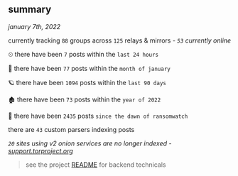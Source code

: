 
## summary
_january 7th, 2022_

currently tracking `88` groups across `125` relays & mirrors - _`53` currently online_

⏲ there have been `7` posts within the `last 24 hours`

🦈 there have been `77` posts within the `month of january`

🪐 there have been `1094` posts within the `last 90 days`

🏚 there have been `73` posts within the `year of 2022`

🦕 there have been `2435` posts `since the dawn of ransomwatch`

there are `43` custom parsers indexing posts

_`20` sites using v2 onion services are no longer indexed - [support.torproject.org](https://support.torproject.org/onionservices/v2-deprecation/)_

> see the project [README](https://github.com/thetanz/ransomwatch#ransomwatch--) for backend technicals
